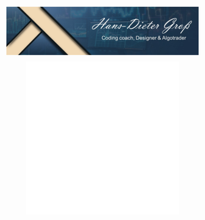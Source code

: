 ![Header](./header.jpg)

<div align="center">
    <img src="example.svg" width="400" height="400" alt="css-in-readme">
</div>
